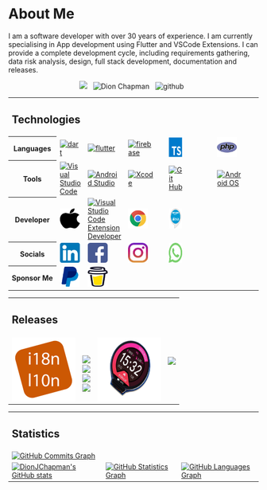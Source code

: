 # About Me

I am a software developer with over 30 years of experience. I am currently specialising in App development using Flutter and VSCode Extensions. I can provide a complete development cycle, including requirements gathering, data risk analysis, design, full stack development, documentation and releases.

<p align="center">
  <img src="https://img.shields.io/github/followers/DionJChapman?logo=github&style=flat&color=0e75b6&labelColor=1c1917"/>&nbsp;&nbsp;
  <img src="https://komarev.com/ghpvc/?username=DionJChapman&label=Profile%20views&color=0e75b6&style=flat" alt="Dion Chapman"/>&nbsp;&nbsp;
  <img alt="github" src="https://img.shields.io/github/stars/DionJChapman?affiliations=OWNER&color=ffe411&label=Github%20Stars&logo=github&logoColor=%23fffFF&style=flat" />&nbsp;&nbsp;
  </p>

<table border="0">
<tr><td colspan="15"><h2>Technologies</h2></td></tr>
<tr>
<th>Languages</th>
<td><a href="https://dart.dev" target="_blank" rel="noreferrer"><img src="https://www.vectorlogo.zone/logos/dartlang/dartlang-icon.svg" alt="dart" width="40" height="40"/></a></td>
<td><a href="https://flutter.dev" target="_blank" rel="noreferrer"><img src="https://www.vectorlogo.zone/logos/flutterio/flutterio-icon.svg" alt="flutter" width="40" height="40"/></a></td>
<td><a href="https://firebase.google.com/" target="_blank" rel="noreferrer"><img src="https://www.vectorlogo.zone/logos/firebase/firebase-icon.svg" alt="firebase" width="40" height="40"/></a></td>
<td><a href="https://developer.mozilla.org/en-US/docs/Web/JavaScript" target="_blank" rel="noreferrer"><img src="https://raw.githubusercontent.com/devicons/devicon/master/icons/javascript/javascript-original.svg" alt="javascript" width="40" height="40"/></a></td>
<td><a href="https://www.typescriptlang.org/" target="_blank" rel="noreferrer"><img src="https://raw.githubusercontent.com/devicons/devicon/master/icons/typescript/typescript-original.svg" alt="typescript" width="40" height="40" /></a></td>
<td><a href="https://nodejs.org" target="_blank" rel="noreferrer"><img src="https://raw.githubusercontent.com/devicons/devicon/master/icons/nodejs/nodejs-original-wordmark.svg" alt="nodejs" width="40" height="40"/></a></td>
<td><a href="https://www.java.com" target="_blank" rel="noreferrer"> <img src="https://raw.githubusercontent.com/devicons/devicon/master/icons/java/java-original.svg" alt="java" width="40" height="40"/></a></td>
<td><a href="https://www.cprogramming.com/" target="_blank"><img src="https://raw.githubusercontent.com/devicons/devicon/master/icons/c/c-original.svg" alt="c" width="40" height="40"/></a></td>
<td><a href="https://www.w3schools.com/cpp/" target="_blank"><img src="https://raw.githubusercontent.com/devicons/devicon/master/icons/cplusplus/cplusplus-original.svg" alt="cplusplus" width="40" height="40"/></a></td>
<td><a href="https://www.php.net" target="_blank" rel="noreferrer"><img src="https://raw.githubusercontent.com/devicons/devicon/master/icons/php/php-original.svg" alt="php" width="40" height="40"/></a></td>
<td><a href="https://www.mysql.com/" target="_blank" rel="noreferrer"><img src="https://raw.githubusercontent.com/devicons/devicon/master/icons/mysql/mysql-original-wordmark.svg" alt="mysql" width="40" height="40"/></a></td>
<td><a href="https://www.w3.org/html/" target="_blank"><img src="https://raw.githubusercontent.com/devicons/devicon/master/icons/html5/html5-original-wordmark.svg" alt="html5" width="40" height="40"/></a></td>
<td><a href="https://www.w3schools.com/css/" target="_blank"><img src="https://raw.githubusercontent.com/devicons/devicon/master/icons/css3/css3-original-wordmark.svg" alt="css3" width="40" height="40"/></a></td>
<td></td>
</tr>
<tr><th>Tools</th>
<td><a href="https://code.visualstudio.com/" target="_blank"><img src="https://upload.vectorlogo.zone/logos/visualstudio_code/images/a4381320-f83c-4a29-9db3-b241c1d096b1.svg" alt="Visual Studio Code" width="40" height="40"/></a></td>
<td><a href="https://developer.android.com/studio" target="_blank"><img src="https://developer.android.com/static/studio/images/new-studio-logo-1_2880.png" alt="Android Studio" width="40" height="40"/></a></td>
<td><a href="https://developer.apple.com/xcode/" target="_blank"><img src="https://developer.apple.com/assets/elements/icons/xcode-12/xcode-12-96x96_2x.png" alt="Xcode" width="40" height="40"/></a></td>
<td><a href="https://www.arduino.cc/en/software" target="_blank"><img src="./media/arduino.png" alt="Arduino IDE" width="40" height="40"/></a></td>
<td><a href="https://desktop.github.com/" target="_blank"><img src="https://desktop.github.com/images/desktop-icon.svg" alt="Git Hub" width="40" height="40"/></a></td>
<td><a href="https://www.microsoft.com/software-download/windows11" target="_blank"><img src="./media/windows11.png" alt="Windows 11" width="40" height="40"/></a></td>
<td><a href="https://www.apple.com/au/macos/ventura/" target="_blank"><img src="./media/macos.png" alt="MacOS" width="40" height="40"/></a></td>
<td></a> <a href="https://www.linux.org/" target="_blank"><img src="https://raw.githubusercontent.com/devicons/devicon/master/icons/linux/linux-original.svg" alt="linux" width="40" height="40"/></a></td>
<td><a href="https://www.apple.com/au/ios/ios-16/" target="_blank"><img src="./media/kisspng-iphone-logo-apple-app-store-ios-5b3642f029c614.6226048615302827361711.png" alt="iOS" width="40" height="40"/></a></td>
<td><a href="https://www.android.com/" target="_blank"><img src="https://vectorlogo.zone/logos/android/android-icon.svg" alt="Android OS" width="40" height="40"/></a></td>
<td><a href="https://www.adobe.com/au/products/photoshop-lightroom.html" target="_blank"><img src="./media/lightroom.png" alt="Lightroom" width="40" height="40"/></a></td>
<td><a href="https://www.adobe.com/au/products/photoshop.html" target="_blank"><img src="./media/photoshop.png" alt="Photoshop" width="40" height="40"/></a></td>
<td><a href="https://www.adobe.com/au/products/premiere.html" target="_blank"><img src="./media/premier.png" alt="Premier" width="40" height="40"/></a></td>
<td><a href="https://www.midjourney.com/home/" target="_blank"><img src="./media/MJ_Boat.png" alt="Premier" width="40" height="40"/></a></td>
</tr>
<tr><th>Developer</th>
<td><a href="https://developer.apple.com/" target="_blank"><img src="./media/apple-black.png" alt="Apple Developer" width="40" height="40"/></a></td>
<td><a href="https://code.visualstudio.com/api" target="_blank"><img src="https://upload.vectorlogo.zone/logos/visualstudio_code/images/a4381320-f83c-4a29-9db3-b241c1d096b1.svg" alt="Visual Studio Code Extension Developer" width="40" height="40"/></a></td>
<td><a href="https://developer.chrome.com/en/" target="_blank"><img src="./media/chrome.png" alt="Chrome Developer" width="40" height="40"/></a></td>
<td><a href="https://developers.facebook.com/" target="_blank"><img src="./media/facebookdev.png" alt="Facebook Developer" width="40" height="40"/></a></td>
<td><a href="https://developer.amazon.com/en-US/alexa" target="_blank"><img src="./media/alexa.png" alt="Premier" width="40" height="40"/></a></td>
<td></td>
<td></td>
<td></td>
<td></td>
<td></td>
<td></td>
<td></td>
<td></td>
<td></td>
</tr>
<tr><th>Socials</th>
<td><a href="https://www.linkedin.com/in/dion-jaymes-chapman-47b9278/" target="_blank"><img src="./media/linkedin.png" alt="LinkedId" width="40" height="40"/></a></td>
<td><a href="https://www.facebook.com/NativeBit.dev/" target="_blank"><img src="./media/facebook.png" alt="Facebook" width="40" height="40"/></a></td>
<td><a href="https://www.instagram.com/nativebit.dev/" target="_blank"><img src="./media/instagram.png" alt="Instagram" width="40" height="40"/></a></td>
<td><a href="" target="_blank"><img src="./media/youtube.png" alt="YouTube" style="opacity: 0.3;" width="40" height="40"/></a></td>
<td><a href="https://wa.me/61491189033?text=I%20am%20interested%20in%20working%20with%20NativeBit" target="_blank"><img src="./media/whatsapp.png" alt="WhatsApp" width="40" height="40"/></a></td>
<td></td>
<td></td>
<td></td>
<td></td>
<td></td>
<td></td>
<td></td>
<td></td>
<td></td>
</tr>
<tr><th>Sponsor&nbsp;Me</th>
<td><a href="https://paypal.me/puggsincyberspace?country.x=AU&locale.x=en_AU" target="_blank"><img src="./media/paypal.png" alt="PayPal Me" width="40" height="40"/></a></td>
<td><a href="https://bmc.link/nativebit" target="_blank"><img src="./media/bmc-icon.png" alt="Buy Me A Coffee" width="40" height="40"/></a></td>
<td></td>
<td></td><td></td><td></td><td></td><td></td><td></td><td></td><td></td><td></td><td></td><td></td></tr>

<table border="0">
<tr><td colspan="4"><h2>Releases</h2></td></tr>
<tr>
<td><a href="https://marketplace.visualstudio.com/items?itemName=NativeBit.i18n-l10n-editor" target="_blank"><img src="./media/logo-large.png" alt="Localization/Internationalization Editor" width="128" height="128"/></a></td>
<td><br/><img src="https://img.shields.io/github/downloads/DionJChapman/Localization-Internationalization-Editor/total?color=cc5803&label=i18n-l10n-Editor%20Downloads"/>
<br/><img src="https://img.shields.io/github/package-json/v/DionJChapman/Localization-Internationalization-Editor?color=cc5803&label=i18n-l10n-Editor%20Version"/>
<br/><img src="https://img.shields.io/visual-studio-marketplace/stars/NativeBit.i18n-l10n-editor?color=cc5803&label=MarketPlace%20Rating"/>
<br/><img src="https://img.shields.io/visual-studio-marketplace/azure-devops/installs/total/NativeBit.i18n-l10n-editor?color=cc5803&label=MarketPlace%20Installs"/></td>

<td><a href="https://github.com/DionJChapman/RoundTFT" target="_blank"><img src="./media/mrasppicodp16.png" alt="RoundTFT" width="128" height="128"/></a></td>
<td><br/><img src="https://img.shields.io/github/downloads/DionJChapman/RoundTFT/total?color=cc5803&label=RoundTFT%20Downloads"/>
<br/>&nbsp;
<br/>&nbsp;
<br/>&nbsp;
</tr>
</table>

<table border="0">
<tr><td colspan="3"><h2>Statistics</h2></td></tr>
<tr><td width="100%" colspan="3">
<a href="http://www.github.com/DionJChapman">
        <img src="https://github-readme-activity-graph.vercel.app/graph?username=DionJChapman&bg_color=ffffff&color=000000&line=0891b2&point=aaaaaa&area_color=1c1917&area=true&hide_border=true&custom_title=GitHub%20Commits%20Graph" alt="GitHub Commits Graph" />
      </a></td></tr>
<tr>
<td>
    <a href="http://www.github.com/DionJChapman">
    <img src="https://github-readme-stats.vercel.app/api?username=DionJChapman&show_icons=true&hide=&count_private=true&title_color=0891b2&text_color=000000&icon_color=0891b2&bg_color=ffffff&hide_border=true&show_icons=true" alt="DionJChapman's GitHub stats" />
    </a>
</td>
<td>
<a href="http://www.github.com/DionJChapman">
        <img src="https://github-readme-streak-stats.herokuapp.com/?user=DionJChapman&stroke=ffffff&background=ffffff&ring=0891b2&fire=0891b2&currStreakNum=000000&currStreakLabel=0891b2&sideNums=000000&sideLabels=000000&dates=000000&hide_border=true" alt="GitHub Statistics Graph" />
      </a>
</td>
<td>
<a href="http://www.github.com/DionJChapman">
        <img src="https://github-readme-stats.vercel.app/api/top-langs/?username=DionJChapman&layout=compact&title_color=0891b2&text_color=000000&icon_color=0891b2&bg_color=ffffff&hide_border=true&show_icons=true" alt="GitHub Languages Graph" />
      </a>
</td>
</tr>
</table>

<!--
**DionJChapman/DionJChapman** is a ✨ _special_ ✨ repository because its `README.md` (this file) appears on your GitHub profile.

Here are some ideas to get you started:

- 🔭 I’m currently working on ...
- 🌱 I’m currently learning ...
- 👯 I’m looking to collaborate on ...
- 🤔 I’m looking for help with ...
- 💬 Ask me about ...
- 📫 How to reach me: ...
- 😄 Pronouns: ...
- ⚡ Fun fact: ...
-->
